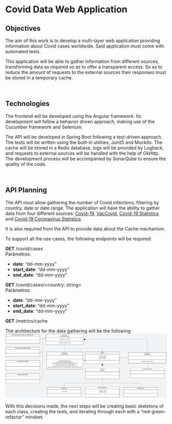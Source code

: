 # Covid Data Web Application

## Objectives

The aim of this work is to develop a multi-layer web application providing information about Covid cases worldwide. Said application must come with automated tests.

This application will be able to gather information from different sources, transforming data as required so as to offer a transparent access. So as to reduce the amount of requests to the external sources their responses must be stored in a temporary cache.
  
<br>

## Technologies

The frontend will be developed using the Angular framework. Its development will follow a behavior driven approach, making use of the Cucumber framework and Selenium.

The API will be developed in Spring Boot following a test-driven approach. The tests will be written using the built-in utilities, Junit5 and Mockito. The cache will be stored in a Redis database, logs will be provided by Logback, and requests to external sources will be handled with the help of OkHttp. The development process will be accompanied by SonarQube to ensure the quality of the code.
  
<br>

## API Planning

The API must allow gathering the number of Covid infections, filtering by country, date or date range. The application will have the ability to gather data from four different sources: [Covid-19](https://rapidapi.com/api-sports/api/covid-193/), [VacCovid](https://rapidapi.com/vaccovidlive-vaccovidlive-default/api/vaccovid-coronavirus-vaccine-and-treatment-tracker/), [Covid-19 Statistics](https://rapidapi.com/axisbits-axisbits-default/api/covid-19-statistics/) and [Covid-19 Coronavirus Statistics](https://rapidapi.com/KishCom/api/covid-19-coronavirus-statistics/). 

It is also required from the API to provide data about the Cache mechanism.

To support all the use cases, the following endpoints will be required:

**GET** /covid/cases<br>
Parâmetros:
- **date**: “dd-mm-yyyy”
- **start_date**: “dd-mm-yyyy”
- **end_date**: “dd-mm-yyyy”

**GET** /covid/cases/<country: string><br>
Parâmetros:
- **date**: “dd-mm-yyyy”
- **start_date**: “dd-mm-yyyy”
- **end_date**: “dd-mm-yyyy”

**GET** /metrics/cache


The architecture for the data gathering will be the following:
![Data Gathering Design Pattern](./data-gathering-design-pattern.png)


With this decisions made, the next steps will be creating basic skeletons of each class, creating the tests, and iterating through each with a “red-green-refactor” mindset.






